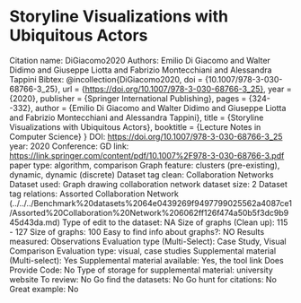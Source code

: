 # Storyline Visualizations with Ubiquitous Actors

Citation name: DiGiacomo2020
Authors: Emilio Di Giacomo and Walter Didimo and Giuseppe Liotta and Fabrizio Montecchiani and Alessandra Tappini
Bibtex: @incollection{DiGiacomo2020,
doi = {10.1007/978-3-030-68766-3_25},
url = {https://doi.org/10.1007/978-3-030-68766-3_25},
year = {2020},
publisher = {Springer International Publishing},
pages = {324--332},
author = {Emilio Di Giacomo and Walter Didimo and Giuseppe Liotta and Fabrizio Montecchiani and Alessandra Tappini},
title = {Storyline Visualizations with Ubiquitous Actors},
booktitle = {Lecture Notes in Computer Science}
}
DOI: https://doi.org/10.1007/978-3-030-68766-3_25
year: 2020
Conference: GD
link: https://link.springer.com/content/pdf/10.1007%2F978-3-030-68766-3.pdf
paper type: algorithm, comparison
Graph feature: clusters (pre-existing), dynamic, dynamic (discrete)
Dataset tag clean: Collaboration Networks
Dataset used: Graph drawing collaboration network
dataset size: 2
Dataset tag relations: Assorted Collaboration Network (../../../Benchmark%20datasets%2064e0439269f9497799025562a4087ce1/Assorted%20Collaboration%20Network%206062ff126f474a50b5f3dc9b945d43da.md)
Type of edit to the dataset: NA
Size of graphs (Clean up):  115 - 127
Size of graphs: 100
Easy to find info about graphs?: NO
Results measured: Observations
Evaluation type (Multi-Select): Case Study, Visual Comparison
Evaluation type: visual, case studies
Supplemental material (Multi-select): Yes
Supplemental material available: Yes, the tool link
Does Provide Code: No
Type of storage for supplemental material: university website
To review: No
Go find the datasets: No
Go hunt for citations: No
Great example: No